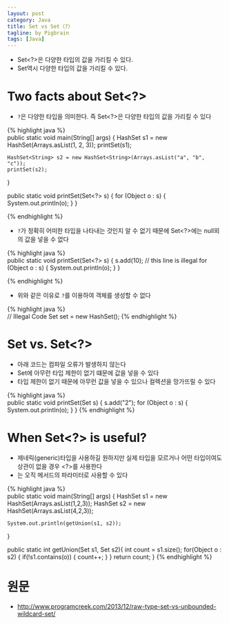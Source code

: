 ```yaml
---
layout: post
category: Java
title: Set vs Set〈?〉  
tagline: by Pigbrain
tags: [Java]
---
```


<!--more-->

* Set<?>은 다양한 타입의 값을 가리킬 수 있다.
* Set역시 다양한 타입의 값을 가리킬 수 있다.  

# Two facts about Set<?> 
* `?`은 다양한 타입을 의미한다. 즉 Set<?>은 다양한 타입의 값을 가리킬 수 있다  

{% highlight java %}  
public static void main(String[] args) {
    HashSet<Integer> s1 = new HashSet<Integer>(Arrays.asList(1, 2, 3));
    printSet(s1);
 
    HashSet<String> s2 = new HashSet<String>(Arrays.asList("a", "b", "c"));
    printSet(s2);
}
 
public static void printSet(Set<?> s) {
    for (Object o : s) {
        System.out.println(o);
    }
}
  
{% endhighlight %}  
    
* `?`가 정확히 어떠한 타입을 나타내는 것인지 알 수 없기 때문에 Set<?>에는 null외의 값을 넣을 수 없다  
  
  
{% highlight java %}  
public static void printSet(Set<?> s) {
    s.add(10); // this line is illegal 
    for (Object o : s) {
        System.out.println(o);
    }
} 

{% endhighlight %}  
  
* 위와 같은 이유로 `?`를 이용하여 객체를 생성할 수 없다   
  
{% highlight java %}  
// Illegal Code
Set<?> set = new HashSet<?>();
{% endhighlight %}  
    
# Set vs. Set<?>
    
* 아래 코드는 컴파일 오류가 발생하지 않는다  
* Set에 아무런 타입 제한이 없기 떄문에 값을 넣을 수 있다  
* 타입 제한이 없기 때문에 아무런 값을 넣을 수 있으나 컬렉션을 망가뜨릴 수 있다         
  
{% highlight java %}  
public static void printSet(Set s) {
    s.add("2");
    for (Object o : s) {
        System.out.println(o);
    }
}
{% endhighlight %}  

  
# When Set<?> is useful?  
* 제네릭(generic)타입을 사용하길 원하지만 실제 타입을 모르거나 어떤 타입이여도 상관이 없을 경우 <?>를 사용한다    
* <?>는 오직 메서드의 파라미터로 사용할 수 있다   
  
{% highlight java %}  
public static void main(String[] args) {
    HashSet<Integer> s1 = new HashSet<Integer>(Arrays.asList(1,2,3));
    HashSet<Integer> s2 = new HashSet<Integer>(Arrays.asList(4,2,3));
 
    System.out.println(getUnion(s1, s2));
}
 
public static int getUnion(Set<?> s1, Set<?> s2){
    int count = s1.size();
    for(Object o : s2) {
        if(!s1.contains(o)) {
            count++;
        }
    }
    return count;
}
{% endhighlight %}  
  

# 원문  
* http://www.programcreek.com/2013/12/raw-type-set-vs-unbounded-wildcard-set/
